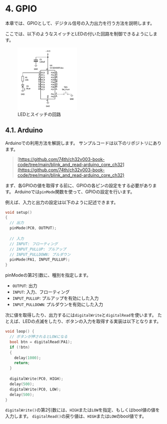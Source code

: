 # 4. GPIO

本章では、GPIOとして、デジタル信号の入力出力を行う方法を説明します。

ここでは、以下のようなスイッチとLEDの付いた回路を制御できるようにします。

<figure class="wide">
<img src="./img/blink_and_read.svg" style="background-color: white; padding:10px;" width="40%"/>
<figcaption>LEDとスイッチの回路</figcaption>
</figure>

## 4.1. Arduino

Arduinoでの利用方法を解説します。
サンプルコードは以下のリポジトリにあります。

> [https://github.com/74th/ch32v003-book-code/tree/main/blink_and_read-arduino_core_ch32](https://github.com/74th/ch32v003-book-code/tree/main/blink_and_read-arduino_core_ch32)

まず、各GPIOの値を取得する前に、GPIOの各ピンの設定をする必要があります。
Arduinoでは`pinMode`関数を使って、GPIOの設定を行います。

例えば、入力と出力の設定は以下のように記述できます。

```c
void setup()
{
  // 出力
  pinMode(PC0, OUTPUT);

  // 入力
  // INPUT: フローティング
  // INPUT_PULLUP: プルアップ
  // INPUT_PULLDOWN: プルダウン
  pinMode(PA1, INPUT_PULLUP);
}
```

pinModeの第2引数に、種別を指定します。

- `OUTPUT`: 出力
- `INPUT`: 入力、フローティング
- `INPUT_PULLUP`: プルアップを有効にした入力
- `INPUT_PULLDOWN`: プルダウンを有効にした入力

次に値を取得したり、出力するには`digitalWrite`と`digitalRead`を使います。
たとえば、LEDの点滅をしたり、ボタンの入力を取得する実装は以下となります。

```c
void loop() {
  // ボタンが押されるとLOWになる
  bool btn = digitalRead(PA1);
  if (!btn)
  {
    delay(1000);
    return;
  }

  digitalWrite(PC0, HIGH);
  delay(500);
  digitalWrite(PC0, LOW);
  delay(500);
}
```

`digitalWrite()`の第2引数には、`HIGH`または`LOW`を指定、もしくはbool値の値を入力します。
`digitalRead()`の戻り値は、`HIGH`または`LOW`のbool値です。
